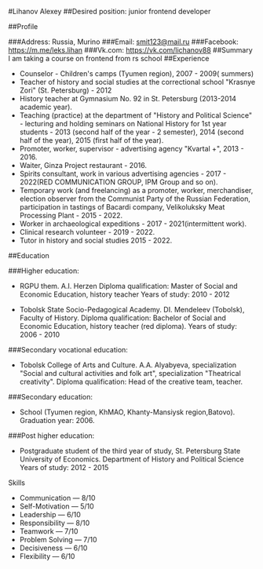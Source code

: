 #Lihanov Alexey
##Desired position: junior frontend developer


##Profile 


###Address: Russia, Murino 
###Email: smit123@mail.ru
###Facebook: https://m.me/leks.lihan
###Vk.com: https://vk.com/lichanov88
##Summary 
I am taking a course on frontend from rs school
##Experience 
* Counselor - Children's camps (Tyumen region), 2007 - 2009(
summers)
* Teacher of history and social studies at the correctional school "Krasnye Zori" (St. Petersburg) - 2012
* History teacher at Gymnasium No. 92 in St. Petersburg (2013-2014 academic year).
* Teaching (practice) at the department of "History and Political Science" - lecturing and holding seminars on National History for 1st year students - 2013 (second half of the year - 2 semester), 2014 (second half of the year), 2015 (first half of the year).
* Promoter, worker, supervisor - advertising agency "Kvartal +", 2013 - 2016.
* Waiter, Ginza Project restaurant - 2016.
* Spirits consultant, work in various advertising agencies - 2017 - 2022(RED COMMUNICATION GROUP, IPM Group and so on).
* Temporary work (and freelancing) as a promoter, worker, merchandiser, election observer from the Communist Party of the Russian Federation, participation in tastings of Bacardi company, Velikoluksky Meat Processing Plant - 2015 - 2022. 
* Worker in archaeological expeditions - 2017 - 2021(intermittent work).
* Clinical research volunteer - 2019 - 2022.
* Tutor in history and social studies 2015 - 2022.

##Education


###Higher education:
* RGPU them. A.I. Herzen
Diploma qualification: Master of Social and Economic Education, history teacher
Years of study: 2010 - 2012


* Tobolsk State Socio-Pedagogical Academy. DI. Mendeleev (Tobolsk), Faculty of History.
Diploma qualification: Bachelor of Social and Economic Education, history teacher (red diploma).
Years of study: 2006 - 2010


###Secondary vocational education:

* Tobolsk College of Arts and Culture. A.A. Alyabyeva, specialization "Social and cultural activities and folk art", specialization "Theatrical creativity".
Diploma qualification: Head of the creative team, teacher.


###Secondary education:

* School (Tyumen region, KhMAO, Khanty-Mansiysk region,Batovo).
Graduation year: 2006.


###Post higher education:
* Postgraduate student of the third year of study, St. Petersburg State University of Economics.
Department of History and Political Science
Years of study: 2012 - 2015


Skills
* Communication — 8/10
* Self-Motivation — 5/10
* Leadership — 6/10
* Responsibility — 8/10
* Teamwork — 7/10
* Problem Solving — 7/10 
* Decisiveness — 6/10
* Flexibility — 6/10
